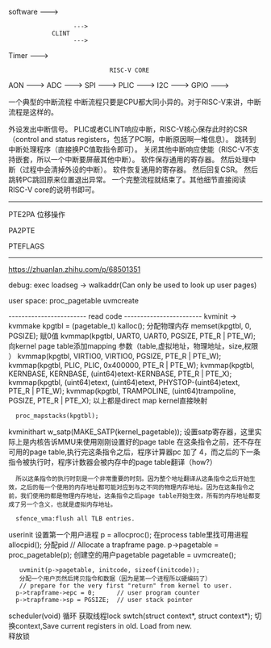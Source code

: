 software    --->
                
                      --->
                CLINT
                      --->
Timer       --->


                                RISC-V CORE


AON         --->
ADC         --->
SPI         ---> PLIC --->
I2C         --->
GPIO        --->


一个典型的中断流程
中断流程只要是CPU都大同小异的。对于RISC-V来讲，中断流程是这样的。

外设发出中断信号。
PLIC或者CLINT响应中断，RISC-V核心保存此时的CSR（control and status registers，包括了PC啊，中断原因啊一堆信息）。
跳转到中断处理程序（直接换PC值取指令即可）。
关闭其他中断响应使能（RISC-V不支持嵌套，所以一个中断要屏蔽其他中断）。
软件保存通用的寄存器。
然后处理中断（过程中会清掉外设的中断）。
软件恢复通用的寄存器。
然后回复CSR。
然后跳转PC跳回原来位置退出异常。
一个完整流程就结束了。其他细节直接阅读RISC-V core的说明书即可。


----------------------------------------------------------------------------
PTE2PA
位移操作


PA2PTE



PTEFLAGS


----------------------------------------------------------------------------

https://zhuanlan.zhihu.com/p/68501351


debug:
exec
      loadseg -> walkaddr(Can only be used to look up user pages)


user space:
proc_pagetable
      uvmcreate


------------------------ read code ------------------------
kvminit -> kvmmake
      kpgtbl = (pagetable_t) kalloc();
      分配物理内存
      memset(kpgtbl, 0, PGSIZE);
      赋0值
      kvmmap(kpgtbl, UART0, UART0, PGSIZE, PTE_R | PTE_W);
      向kernel page table添加mapping 参数（table,虚拟地址，物理地址，size,权限 ）
      kvmmap(kpgtbl, VIRTIO0, VIRTIO0, PGSIZE, PTE_R | PTE_W);
      kvmmap(kpgtbl, PLIC, PLIC, 0x400000, PTE_R | PTE_W);
      kvmmap(kpgtbl, KERNBASE, KERNBASE, (uint64)etext-KERNBASE, PTE_R | PTE_X);
      kvmmap(kpgtbl, (uint64)etext, (uint64)etext, PHYSTOP-(uint64)etext, PTE_R | PTE_W);
      kvmmap(kpgtbl, TRAMPOLINE, (uint64)trampoline, PGSIZE, PTE_R | PTE_X);
      以上都是direct map kernel直接映射

      proc_mapstacks(kpgtbl);


kvminithart
      w_satp(MAKE_SATP(kernel_pagetable));
      设置satp寄存器，这里实际上是内核告诉MMU来使用刚刚设置好的page table
      在这条指令之前，还不存在可用的page table,执行完这条指令之后，程序计算器pc 加了 4，而之后的下一条指令被执行时，程序计数器会被内存中的page table翻译（how?）

      所以这条指令的执行时刻是一个非常重要的时刻。因为整个地址翻译从这条指令之后开始生效，之后的每一个使用的内存地址都可能对应到与之不同的物理内存地址。因为在这条指令之前，我们使用的都是物理内存地址，这条指令之后page table开始生效，所有的内存地址都变成了另一个含义，也就是虚拟内存地址。

      sfence_vma:flush all TLB entries.


userinit
      设置第一个用户进程
       p = allocproc();
       在process table里找可用进程
            allocpid();
            分配pid
            // Allocate a trapframe page.
            p->pagetable = proc_pagetable(p);
            创建空的用户pagetable
                  pagetable = uvmcreate();


       uvminit(p->pagetable, initcode, sizeof(initcode));
       分配一个用户页然后拷贝指令和数据（因为是第一个进程所以硬编码了）
       // prepare for the very first "return" from kernel to user.
      p->trapframe->epc = 0;      // user program counter
      p->trapframe->sp = PGSIZE;  // user stack pointer


scheduler(void)
      循环
      获取线程lock
      swtch(struct context*, struct context*);
      切换context,Save current registers in old. Load from new.	
      释放锁

